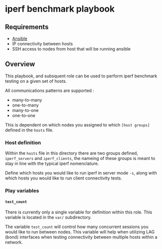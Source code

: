 # iperf benchmark playbook

## Requirements

* [Ansible](http://docs.ansible.com/ansible/latest/intro.html)
* IP connectivity between hosts
* SSH access to nodes from host that will be running ansible

## Overview

This playbook, and subsquent role can be used to perform iperf benchmark testing on a given set of hosts.

All communications patterns are supported :

* many-to-many
* one-to-many
* many-to-one
* one-to-one

This is dependent on which nodes you assigned to which `[host groups]` defined in the `hosts` file.

### Host definition

Within the `hosts` file in this directory there are two groups defined, `iperf_servers` and `iperf_clients`, the 
nameing of these groups is meant to stay in line with the typical iperf nomenclature.

Define which hosts you would like to run iperf in server mode `-s`, along with which hosts you would like to run client
connectivity tests.

### Play variables

#### `test_count`

There is currently only a single variable for definition within this role. This variable is located in the `var/` subdirectory.

The variable `test_count` will control how many concurrent sessions you would like to run between nodes. This variable will help
when utilizing LAG (bond) interfaces when testing connectivity between multiple hosts within a network.



